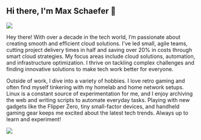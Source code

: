 ## Hi there, I'm Max Schaefer 👋

<picture>
  <source
    media="(prefers-color-scheme: dark)"
    srcset="https://maxexcloo-github-readme-stats.vercel.app/api?username=maxexcloo&show_icons=true&theme=dark"
  />
  <source
    media="(prefers-color-scheme: light), (prefers-color-scheme: no-preference)"
    srcset="https://maxexcloo-github-readme-stats.vercel.app/api?username=maxexcloo&show_icons=true"
  />
  <img src="https://maxexcloo-github-readme-stats.vercel.app/api?username=maxexcloo&show_icons=true" />
</picture>

Hey there! With over a decade in the tech world, I’m passionate about creating smooth and efficient cloud solutions. I’ve led small, agile teams, cutting project delivery times in half and saving over 20% in costs through smart cloud strategies. My focus areas include cloud solutions, automation, and infrastructure optimization. I thrive on tackling complex challenges and finding innovative solutions to make tech work better for everyone.

Outside of work, I dive into a variety of hobbies. I love retro gaming and often find myself tinkering with my homelab and home network setups. Linux is a constant source of experimentation for me, and I enjoy archiving the web and writing scripts to automate everyday tasks. Playing with new gadgets like the Flipper Zero, tiny small-factor devices, and handheld gaming gear keeps me excited about the latest tech trends. Always up to learn and experiment!

<picture>
  <source
    media="(prefers-color-scheme: dark)"
    srcset="https://maxexcloo-github-readme-stats.vercel.app/api/top-langs/?username=maxexcloo&theme=dark"
  />
  <source
    media="(prefers-color-scheme: light), (prefers-color-scheme: no-preference)"
    srcset="https://maxexcloo-github-readme-stats.vercel.app/api/top-langs/?username=maxexcloo"
  />
  <img src="https://maxexcloo-github-readme-stats.vercel.app/api/top-langs/?username=maxexcloo" />
</picture>

